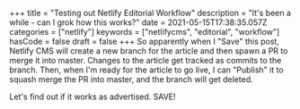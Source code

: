 +++
title = "Testing out Netlify Editorial Workflow"
description = "It's been a while - can I grok how this works?"
date = 2021-05-15T17:38:35.057Z
categories = ["netlify"]
keywords = ["netlifycms", "editorial", "workflow"]
hasCode = false
draft = false
+++
So apparently when I "Save" this post, Netlify CMS will create a new branch for the article and then spawn a PR to merge it into master. Changes to the article get tracked as commits to the branch. Then, when I'm ready for the article to go live, I can "Publish" it to squash merge the PR into master, and the branch will get deleted.

Let's find out if it works as advertised. SAVE!